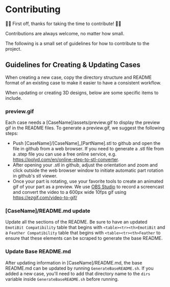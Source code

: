 # Contributing

:tada::clinking_glasses:  First off, thanks for taking the time to contribute! :tada::clinking_glasses:

Contributions are always welcome, no matter how small.

The following is a small set of guidelines for how to contribute to the project.

## Guidelines for Creating & Updating Cases
When creating a new case, copy the directory structure and README format of an existing case to make it easier to have a consistent workflow. 

When updating or creating 3D designs, below are some specific items to include.

### preview.gif
Each case needs a [CaseName]/assets/preview.gif to display the preview gif in the README files. To generate a preview.gif, we suggest the following steps:
- Push [CaseName]/[CaseName]_[PartName].stl to github and open the file in github from a web browser. If you need to generate a .stl file from a .step file you can use a free online service, e.g. https://polyd.com/en/online-step-to-stl-converter. 
- After opening your .stl in github, adjust the orientation and zoom and click outside the web browser window to initiate automatic part rotation in github's stl viewer. 
- Once your part is rotating, use your favorite tools to create an animated gif of your part as a preview. We use [OBS Studio](https://obsproject.com/download) to record a screencast and convert the video to a 600px wide 10fps gif using https://ezgif.com/video-to-gif/

### [CaseName]/README.md update
Update all the sections of the README. Be sure to have an updated `EmotiBit Compatibility` table that begins with `<table><tr><th>EmotiBit` and a `Feather Compatibility` table that begins with `<table><tr><th>Feather` to ensure that these elements can be scraped to generate the base README.

### Update Base README.md
After updating information in [CaseName]/README.md, the base README.md can be updated by running `GenerateBaseREADME.sh`. If you added a new case, you'll need to add that directory name to the `dirs` variable inside `GenerateBaseREADME.sh` before running.